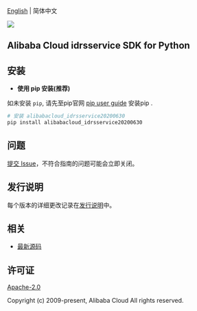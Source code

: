 [English](README.md) | 简体中文

![](https://aliyunsdk-pages.alicdn.com/icons/AlibabaCloud.svg)

## Alibaba Cloud idrsservice SDK for Python

## 安装

- **使用 pip 安装(推荐)**

如未安装 `pip`, 请先至pip官网 [pip user guide](https://pip.pypa.io/en/stable/installing/ "pip User Guide") 安装pip .

```bash
# 安装 alibabacloud_idrsservice20200630
pip install alibabacloud_idrsservice20200630
```

## 问题

[提交 Issue](https://github.com/aliyun/alibabacloud-sdk/issues/new)，不符合指南的问题可能会立即关闭。

## 发行说明

每个版本的详细更改记录在[发行说明](./ChangeLog.md)中。

## 相关

- [最新源码](https://github.com/aliyun/alibabacloud-sdk/tree/master/python)

## 许可证

[Apache-2.0](http://www.apache.org/licenses/LICENSE-2.0)

Copyright (c) 2009-present, Alibaba Cloud All rights reserved.
